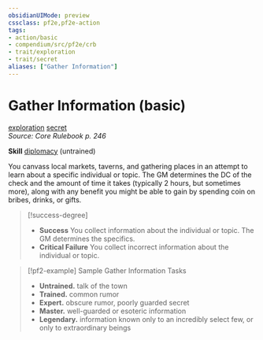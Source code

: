 ```yaml
---
obsidianUIMode: preview
cssclass: pf2e,pf2e-action
tags:
- action/basic
- compendium/src/pf2e/crb
- trait/exploration
- trait/secret
aliases: ["Gather Information"]
---
```

# Gather Information (basic)
[exploration](exploration.md "Exploration Action & Ability Trait")  [secret](secret.md "Secret General Trait")  
*Source: Core Rulebook p. 246*  

**Skill** [diplomacy](skills.md#Diplomacy) (untrained)

You canvass local markets, taverns, and gathering places in an attempt to learn about a specific individual or topic. The GM determines the DC of the check and the amount of time it takes (typically 2 hours, but sometimes more), along with any benefit you might be able to gain by spending coin on bribes, drinks, or gifts.

> [!success-degree] 
> - **Success** You collect information about the individual or topic. The GM determines the specifics.
> - **Critical Failure** You collect incorrect information about the individual or topic.

> [!pf2-example] Sample Gather Information Tasks
> 
> - **Untrained.** talk of the town
> - **Trained.** common rumor
> - **Expert.** obscure rumor, poorly guarded secret
> - **Master.** well-guarded or esoteric information
> - **Legendary.** information known only to an incredibly select few, or only to extraordinary beings